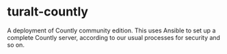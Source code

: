 # turalt-countly

A deployment of Countly community edition. This uses Ansible to 
set up a complete Countly server, according to our usual processes
for security and so on.



